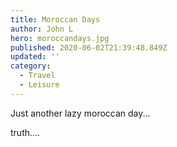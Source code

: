 ```yaml
---
title: Moroccan Days
author: John L
hero: moroccandays.jpg
published: 2020-06-02T21:39:48.849Z
updated: ''
category:
  - Travel
  - Leisure
---
```


Just another lazy moroccan day...

truth....
